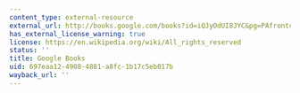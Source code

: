 ```yaml
---
content_type: external-resource
external_url: http://books.google.com/books?id=iQJyOdUI8JYC&pg=PAfrontcover
has_external_license_warning: true
license: https://en.wikipedia.org/wiki/All_rights_reserved
status: ''
title: Google Books
uid: 697eaa12-4908-4881-a8fc-1b17c5eb017b
wayback_url: ''
---
```

